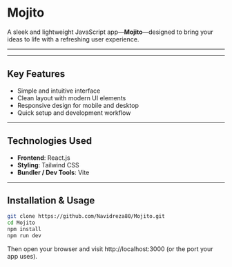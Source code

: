 # Mojito

A sleek and lightweight JavaScript app—**Mojito**—designed to bring your ideas to life with a refreshing user experience.

---

---

##  Key Features

- Simple and intuitive interface
- Clean layout with modern UI elements
- Responsive design for mobile and desktop
- Quick setup and development workflow

---

##  Technologies Used

- **Frontend**: React.js
- **Styling**: Tailwind CSS  
- **Bundler / Dev Tools**: Vite  

---

##  Installation & Usage

```bash
git clone https://github.com/Navidreza80/Mojito.git
cd Mojito
npm install
npm run dev
```

Then open your browser and visit http://localhost:3000 (or the port your app uses).
